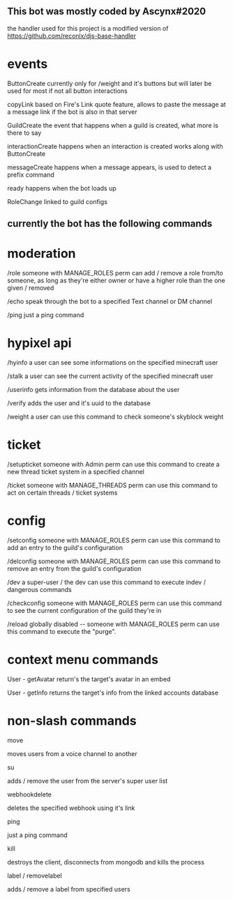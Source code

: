 ## This bot was mostly coded by Ascynx#2020

the handler used for this project is a modified version of https://github.com/reconlx/djs-base-handler

# events

ButtonCreate
currently only for /weight and it's buttons but will later be used for most if not all button interactions

copyLink
based on Fire's Link quote feature, allows to paste the message at a message link if the bot is also in that server

GuildCreate
the event that happens when a guild is created, what more is there to say

interactionCreate
happens when an interaction is created works along with ButtonCreate

messageCreate
happens when a message appears, is used to detect a prefix command

ready
happens when the bot loads up

RoleChange
linked to guild configs

## currently the bot has the following commands

# moderation

/role
someone with MANAGE_ROLES perm can add / remove a role from/to someone, as long as they're either owner or have a higher role than the one given / removed

/echo
speak through the bot to a specified Text channel or DM channel

/ping
just a ping command

# hypixel api

/hyinfo
a user can see some informations on the specified minecraft user

/stalk
a user can see the current activity of the specified minecraft user

/userinfo
gets information from the database about the user

/verify
adds the user and it's uuid to the database

/weight
a user can use this command to check someone's skyblock weight

# ticket

/setupticket
someone with Admin perm can use this command to create a new thread ticket system in a specified channel

/ticket
someone with MANAGE_THREADS perm can use this command to act on certain threads / ticket systems

# config

/setconfig
someone with MANAGE_ROLES perm can use this command to add an entry to the guild's configuration

/delconfig
someone with MANAGE_ROLES perm can use this command to remove an entry from the guild's configuration

/dev
a super-user / the dev can use this command to execute indev / dangerous commands

/checkconfig
someone with MANAGE_ROLES perm can use this command to see the current configuration of the guild they're in

/reload
globally disabled -- someone with MANAGE_ROLES perm can use this command to execute the "purge".

# context menu commands

User - getAvatar
return's the target's avatar in an embed

User - getInfo
returns the target's info from the linked accounts database

# non-slash commands

move

moves users from a voice channel to another

su

adds / remove the user from the server's super user list

webhookdelete

deletes the specified webhook using it's link

ping

just a ping command

kill

destroys the client, disconnects from mongodb and kills the process

label / removelabel

adds / remove a label from specified users
